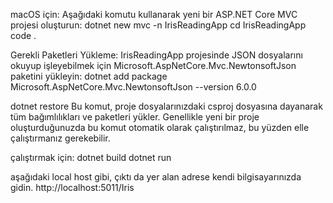 macOS için:
Aşağıdaki komutu kullanarak yeni bir ASP.NET Core MVC projesi oluşturun: dotnet new mvc -n IrisReadingApp 
cd IrisReadingApp 
code .

Gerekli Paketleri Yükleme: IrisReadingApp projesinde JSON dosyalarını okuyup işleyebilmek için Microsoft.AspNetCore.Mvc.NewtonsoftJson paketini yükleyin:
dotnet add package Microsoft.AspNetCore.Mvc.NewtonsoftJson --version 6.0.0

dotnet restore
Bu komut, proje dosyalarınızdaki csproj dosyasına dayanarak tüm bağımlılıkları ve paketleri yükler. Genellikle yeni bir proje oluşturduğunuzda bu komut otomatik olarak çalıştırılmaz, bu yüzden elle çalıştırmanız gerekebilir.

çalıştırmak için:
dotnet build
dotnet run

aşağıdaki local host gibi, çıktı da yer alan adrese kendi bilgisayarınızda gidin.
http://localhost:5011/Iris
